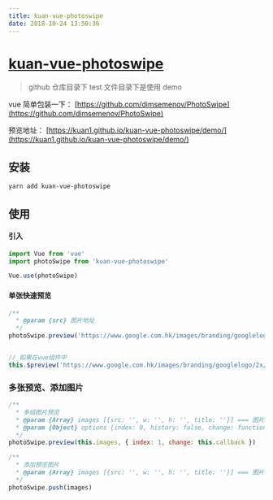 ```yaml
---
title: kuan-vue-photoswipe
date: 2018-10-24 13:50:36
---
```

# [kuan-vue-photoswipe](https://github.com/kuan1/kuan-vue-photoswipe)

> github 仓库目录下 test 文件目录下是使用 demo

vue 简单包装一下：
[https://github.com/dimsemenov/PhotoSwipe](https://github.com/dimsemenov/PhotoSwipe)

预览地址：
[https://kuan1.github.io/kuan-vue-photoswipe/demo/](https://kuan1.github.io/kuan-vue-photoswipe/demo/)

## 安装

```bash
yarn add kuan-vue-photoswipe
```

## 使用

#### 引入

```js
import Vue from 'vue'
import photoSwipe from 'kuan-vue-photoswipe'

Vue.use(photoSwipe)
```

#### 单张快速预览

```js
/**
  * @param {src} 图片地址
  */
photoSwipe.preview('https://www.google.com.hk/images/branding/googlelogo/2x/googlelogo_color_272x92dp.png')


// 如果在vue组件中
this.$preview('https://www.google.com.hk/images/branding/googlelogo/2x/googlelogo_color_272x92dp.png')
```

### 多张预览、添加图片

```js
/**
  * 多组图片预览
  * @param {Array} images [{src: '', w: '', h: '', title: ''}] === 图片数组
  * @param {Object} options {index: 0, history: false, change: function} === 预览下标、显示hash（hash路由冲突）、change
  */
photoSwipe.preview(this.images, { index: 1, change: this.callback })

/**
  * 添加预览图片
  * @param {Array} images [{src: '', w: '', h: '', title: ''}] === 图片数组
  */
photoSwipe.push(images)
```

  